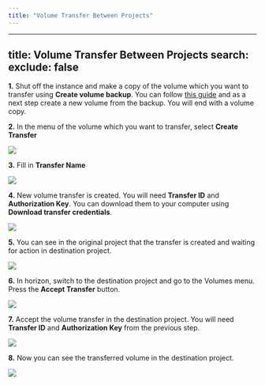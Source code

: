 ```yaml
---
title: "Volume Transfer Between Projects"
---
```

---

title: Volume Transfer Between Projects
search:
  exclude: false
---
__1.__ Shut off the instance and make a copy of the volume which you want to transfer using **Create volume backup**.
You can follow [this guide](../manage-volumes/#creating-volume-backup) and as a next step create a new volume from the backup.
You will end with a volume copy.

__2.__ In the menu of the volume which you want to transfer, select **Create Transfer**

  ![](/img/openstack/volume-transfer/transfer1.png)

__3.__ Fill in **Transfer Name**

  ![](/img/openstack/volume-transfer/transfer2.png)

__4.__ New volume transfer is created. You will need **Transfer ID** and **Authorization Key**.
You can download them to your computer using **Download transfer credentials**.

  ![](/img/openstack/volume-transfer/transfer3.png)

__5.__ You can see in the original project that the transfer is created and waiting
for action in destination project.

  ![](/img/openstack/volume-transfer/transfer4.png)

__6.__ In horizon, switch to the destination project and go to the Volumes menu.
Press the **Accept Transfer** button.

  ![](/img/openstack/volume-transfer/transfer5.png)

__7.__ Accept the volume transfer in the destination project.
You will need **Transfer ID** and **Authorization Key** from the previous step.

  ![](/img/openstack/volume-transfer/transfer6.png)

__8.__ Now you can see the transferred volume in the destination project.

  ![](/img/openstack/volume-transfer/transfer7.png)
